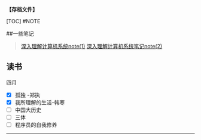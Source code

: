 **【存档文件】**

[TOC] 
#NOTE

##一些笔记
> [深入理解计算机系统note(1)](https://hitatm.github.io/深入理解计算机系统前三章.html)
> [深入理解计算机系统笔记note(2)](https://hitatm.github.io/深入理解计算机系统第5章.html)
## 读书
四月

- [x] 孤独          -郑执
- [x] 我所理解的生活-韩寒
- [ ] 中国大历史
- [ ] 三体
- [ ] 程序员的自我修养
----------------------